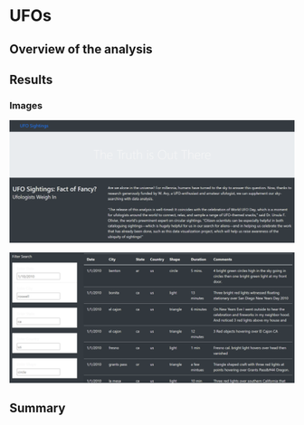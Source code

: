 # UFOs

## Overview of the analysis


## Results

### Images

![](static/images/UFO1.PNG)




![](static/images/UFO2.PNG)

## Summary

